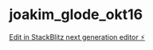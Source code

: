 # joakim_glode_okt16

[Edit in StackBlitz next generation editor ⚡️](https://stackblitz.com/~/github.com/Joakimglodedata/joakim_glode_okt16)
